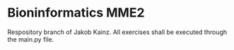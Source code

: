 # Bioninformatics MME2
Respository branch of Jakob Kainz.
All exercises shall be executed through the main.py file.

